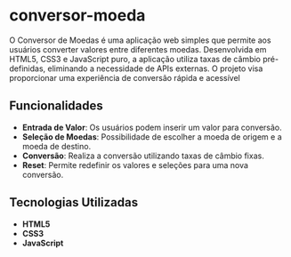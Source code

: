 # conversor-moeda

O Conversor de Moedas é uma aplicação web simples que permite aos usuários converter valores entre diferentes moedas. Desenvolvida em HTML5, CSS3 e JavaScript puro, a aplicação utiliza taxas de câmbio pré-definidas, eliminando a necessidade de APIs externas. O projeto visa proporcionar uma experiência de conversão rápida e acessível

## Funcionalidades 

- **Entrada de Valor**: Os usuários podem inserir um valor para conversão.
- **Seleção de Moedas**: Possibilidade de escolher a moeda de origem e a moeda de destino.
- **Conversão**: Realiza a conversão utilizando taxas de câmbio fixas.
- **Reset**: Permite redefinir os valores e seleções para uma nova conversão.

## Tecnologias Utilizadas

- **HTML5**
- **CSS3**
- **JavaScript**

